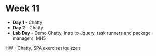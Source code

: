 # Week 11

* **Day 1** - Chatty
* **Day 2** - Chatty
* **Lab Day** - Demo Chatty, Intro to Jquery, task runners and package managers, MH5

HW - Chatty, SPA exercises/quizzes
